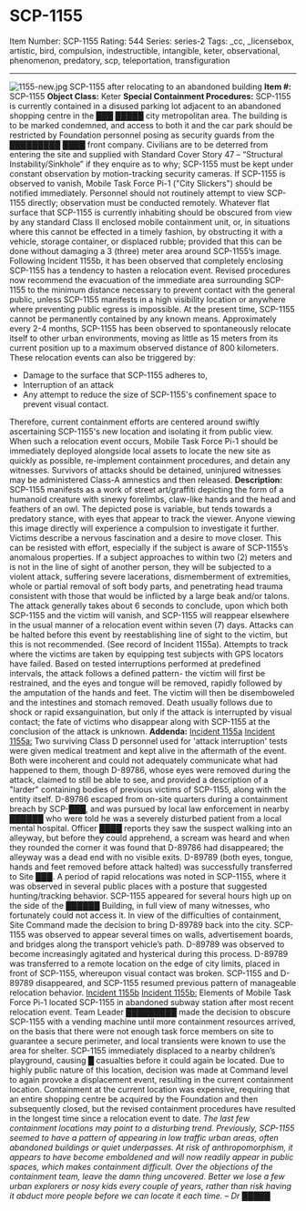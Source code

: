 # SCP-1155
Item Number: SCP-1155
Rating: 544
Series: series-2
Tags: _cc, _licensebox, artistic, bird, compulsion, indestructible, intangible, keter, observational, phenomenon, predatory, scp, teleportation, transfiguration

---

![1155-new.jpg](https://scp-wiki.wdfiles.com/local--files/scp-1155/1155-new.jpg)
SCP-1155 after relocating to an abandoned building
**Item #:** SCP-1155
**Object Class:** Keter
**Special Containment Procedures:** SCP-1155 is currently contained in a disused parking lot adjacent to an abandoned shopping centre in the ███ █████ city metropolitan area. The building is to be marked condemned, and access to both it and the car park should be restricted by Foundation personnel posing as security guards from the █████████ ████ front company. Civilians are to be deterred from entering the site and supplied with Standard Cover Story 47 – “Structural Instability/Sinkhole” if they enquire as to why; SCP-1155 must be kept under constant observation by motion-tracking security cameras. If SCP-1155 is observed to vanish, Mobile Task Force Pi-1 ("City Slickers") should be notified immediately. Personnel should not routinely attempt to view SCP-1155 directly; observation must be conducted remotely.
Whatever flat surface that SCP-1155 is currently inhabiting should be obscured from view by any standard Class II enclosed mobile containment unit, or, in situations where this cannot be effected in a timely fashion, by obstructing it with a vehicle, storage container, or displaced rubble; provided that this can be done without damaging a 3 (three) meter area around SCP-1155’s image. Following Incident 1155b, it has been observed that completely enclosing SCP-1155 has a tendency to hasten a relocation event. Revised procedures now recommend the evacuation of the immediate area surrounding SCP-1155 to the minimum distance necessary to prevent contact with the general public, unless SCP-1155 manifests in a high visibility location or anywhere where preventing public egress is impossible.
At the present time, SCP-1155 cannot be permanently contained by any known means. Approximately every 2-4 months, SCP-1155 has been observed to spontaneously relocate itself to other urban environments, moving as little as 15 meters from its current position up to a maximum observed distance of 800 kilometers. These relocation events can also be triggered by:
  * Damage to the surface that SCP-1155 adheres to,
  * Interruption of an attack
  * Any attempt to reduce the size of SCP-1155's confinement space to prevent visual contact.

Therefore, current containment efforts are centered around swiftly ascertaining SCP-1155's new location and isolating it from public view. When such a relocation event occurs, Mobile Task Force Pi-1 should be immediately deployed alongside local assets to locate the new site as quickly as possible, re-implement containment procedures, and detain any witnesses. Survivors of attacks should be detained, uninjured witnesses may be administered Class-A amnestics and then released.
**Description:** SCP-1155 manifests as a work of street art/graffiti depicting the form of a humanoid creature with sinewy forelimbs, claw-like hands and the head and feathers of an owl. The depicted pose is variable, but tends towards a predatory stance, with eyes that appear to track the viewer.
Anyone viewing this image directly will experience a compulsion to investigate it further. Victims describe a nervous fascination and a desire to move closer. This can be resisted with effort, especially if the subject is aware of SCP-1155’s anomalous properties.
If a subject approaches to within two (2) meters and is not in the line of sight of another person, they will be subjected to a violent attack, suffering severe lacerations, dismemberment of extremities, whole or partial removal of soft body parts, and penetrating head trauma consistent with those that would be inflicted by a large beak and/or talons. The attack generally takes about 6 seconds to conclude, upon which both SCP-1155 and the victim will vanish, and SCP-1155 will reappear elsewhere in the usual manner of a relocation event within seven (7) days. Attacks can be halted before this event by reestablishing line of sight to the victim, but this is not recommended. (See record of Incident 1155a). Attempts to track where the victims are taken by equipping test subjects with GPS locators have failed.
Based on tested interruptions performed at predefined intervals, the attack follows a defined pattern- the victim will first be restrained, and the eyes and tongue will be removed, rapidly followed by the amputation of the hands and feet. The victim will then be disemboweled and the intestines and stomach removed. Death usually follows due to shock or rapid exsanguination, but only if the attack is interrupted by visual contact; the fate of victims who disappear along with SCP-1155 at the conclusion of the attack is unknown.
**Addenda:**
[Incident 1155a](javascript:;)
[Incident 1155a:](javascript:;)
Two surviving Class D personnel used for 'attack interruption' tests were given medical treatment and kept alive in the aftermath of the event. Both were incoherent and could not adequately communicate what had happened to them, though D-89786, whose eyes were removed during the attack, claimed to still be able to see, and provided a description of a "larder" containing bodies of previous victims of SCP-1155, along with the entity itself.
D-89786 escaped from on-site quarters during a containment breach by SCP-███, and was pursued by local law enforcement in nearby ██████ who were told he was a severely disturbed patient from a local mental hospital. Officer ████ reports they saw the suspect walking into an alleyway, but before they could apprehend, a scream was heard and when they rounded the corner it was found that D-89786 had disappeared; the alleyway was a dead end with no visible exits.
D-89789 (both eyes, tongue, hands and feet removed before attack halted) was successfully transferred to Site ███. A period of rapid relocations was noted in SCP-1155, where it was observed in several public places with a posture that suggested hunting/tracking behavior. SCP-1155 appeared for several hours high up on the side of the ██████ Building, in full view of many witnesses, who fortunately could not access it. In view of the difficulties of containment, Site Command made the decision to bring D-89789 back into the city. SCP-1155 was observed to appear several times on walls, advertisement boards, and bridges along the transport vehicle’s path. D-89789 was observed to become increasingly agitated and hysterical during this process. D-89789 was transferred to a remote location on the edge of city limits, placed in front of SCP-1155, whereupon visual contact was broken. SCP-1155 and D-89789 disappeared, and SCP-1155 resumed previous pattern of manageable relocation behavior.
[Incident 1155b](javascript:;)
[Incident 1155b:](javascript:;)
Elements of Mobile Task Force Pi-1 located SCP-1155 in abandoned subway station after most recent relocation event. Team Leader █████████ made the decision to obscure SCP-1155 with a vending machine until more containment resources arrived, on the basis that there were not enough task force members on site to guarantee a secure perimeter, and local transients were known to use the area for shelter. SCP-1155 immediately displaced to a nearby children’s playground, causing █ casualties before it could again be located. Due to highly public nature of this location, decision was made at Command level to again provoke a displacement event, resulting in the current containment location. Containment at the current location was expensive, requiring that an entire shopping centre be acquired by the Foundation and then subsequently closed, but the revised containment procedures have resulted in the longest time since a relocation event to date.
_The last few containment locations may point to a disturbing trend. Previously, SCP-1155 seemed to have a pattern of appearing in low traffic urban areas, often abandoned buildings or quiet underpasses. At risk of anthropomorphism, it appears to have become emboldened and will now readily appear in public spaces, which makes containment difficult. Over the objections of the containment team, leave the damn thing uncovered. Better we lose a few urban explorers or nosy kids every couple of years, rather than risk having it abduct more people before we can locate it each time. – Dr █████_
  